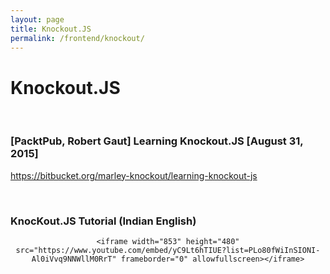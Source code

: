 ```yaml
---
layout: page
title: Knockout.JS
permalink: /frontend/knockout/
---
```


# Knockout.JS

<br/>

### [PacktPub, Robert Gaut] Learning Knockout.JS [August 31, 2015]

https://bitbucket.org/marley-knockout/learning-knockout-js


<br/>

### KnocKout.JS Tutorial (Indian English)


<div align="center">

    <iframe width="853" height="480" src="https://www.youtube.com/embed/yC9Lt6hTIUE?list=PLo80fWiInSIONI-Al0iVvq9NNWllM0RrT" frameborder="0" allowfullscreen></iframe>

</div>
